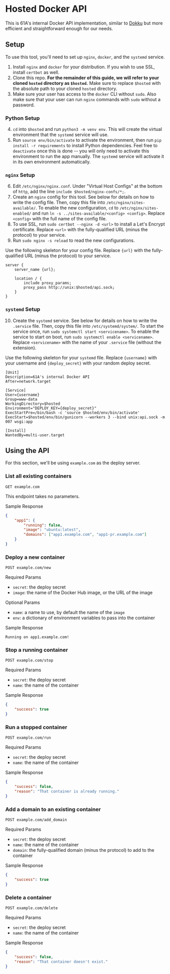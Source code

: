 # Hosted Docker API

This is 61A's internal Docker API implementation, similar to [Dokku](https://github.com/dokku/dokku) but more efficient and straightforward enough for our needs.

## Setup
To use this tool, you'll need to set up `nginx`, `docker`, and the `systemd` service.

1. Install `nginx` and `docker` for your distribution. If you wish to use SSL, install `certbot` as well.
2. Clone this repo. **For the remainder of this guide, we will refer to your cloned `hosted` directory as `$hosted`.** Make sure to replace `$hosted` with the absolute path to your cloned `hosted` directory.
3. Make sure your user has access to the `docker` CLI without `sudo`. Also make sure that your user can run `nginx` commands with `sudo` without a password.

### Python Setup
4. `cd` into `$hosted` and run `python3 -m venv env`. This will create the virtual environment that the `systemd` service will use.
5. Run `source env/bin/activate` to activate the environment, then run `pip install -r requirements` to install Python dependencies. Feel free to `deactivate` once this is done -- you will only need to activate this environment to run the app manually. The `systemd` service will activate it in its own environment automatically.

### `nginx` Setup
6. Edit `/etc/nginx/nginx.conf`. Under "Virtual Host Configs" at the bottom of `http`, add the line `include $hosted/nginx-confs/*;`.
7. Create an `nginx` config for this tool. See below for details on how to write the config file. Then, copy this file into `/etc/nginx/sites-available/`. To enable the new configuration, `cd` to `/etc/nginx/sites-enabled/` and run `ln -s ../sites-available/<config> <config>`. Replace `<config>` with the full name of the config file.
8. To use SSL, run `sudo certbot --nginx -d <url>` to install a Let's Encrypt certificate. Replace `<url>` with the fully-qualified URL (minus the protocol) to your service.
9. Run `sudo nginx -s reload` to read the new configurations.

Use the following skeleton for your config file. Replace `{url}` with the fully-qualified URL (minus the protocol) to your service.

```
server {
	server_name {url};

	location / {
		include proxy_params;
		proxy_pass http://unix:$hosted/api.sock;
	}
}
```

### `systemd` Setup
10. Create the `systemd` service. See below for details on how to write the `.service` file. Then, copy this file into `/etc/systemd/system/`. To start the service once, run `sudo systemctl start <servicename>`. To enable the service to start on boot, run `sudo systemctl enable <servicename>`. Replace `<servicename>` with the name of your `.service` file (without the extension).

Use the following skeleton for your `systemd` file. Replace `{username}` with your username and `{deploy_secret}` with your random deploy secret.

```
[Unit]
Description=61A's internal Docker API
After=network.target

[Service]
User={username}
Group=www-data
WorkingDirectory=$hosted
Environment="DEPLOY_KEY={deploy_secret}"
ExecStartPre=/bin/bash -c 'source $hosted/env/bin/activate'
ExecStart=$hosted/env/bin/gunicorn --workers 3 --bind unix:api.sock -m 007 wsgi:app

[Install]
WantedBy=multi-user.target
```

## Using the API
For this section, we'll be using `example.com` as the deploy server.

### List all existing containers
`GET example.com`

This endpoint takes no parameters.

Sample Response
```json
{
    "app1": {
        "running": false,
        "image": "ubuntu:latest",
        "domains": ["app1.example.com", "app1-pr.example.com"]
    }
}
```

### Deploy a new container
`POST example.com/new`

Required Params
- `secret`: the deploy secret
- `image`: the name of the Docker Hub image, or the URL of the image

Optional Params
- `name`: a name to use, by default the name of the `image`
- `env`: a dictionary of environment variables to pass into the container

Sample Response
```
Running on app1.example.com!
```

### Stop a running container
`POST example.com/stop`

Required Params
- `secret`: the deploy secret
- `name`: the name of the container

Sample Response
```json
{
    "success": true
}
```

### Run a stopped container
`POST example.com/run`

Required Params
- `secret`: the deploy secret
- `name`: the name of the container

Sample Response
```json
{
    "success": false,
    "reason": "That container is already running."
}
```

### Add a domain to an existing container
`POST example.com/add_domain`

Required Params
- `secret`: the deploy secret
- `name`: the name of the container
- `domain`: the fully-qualified domain (minus the protocol) to add to the container

Sample Response
```json
{
    "success": true
}
```

### Delete a container
`POST example.com/delete`

Required Params
- `secret`: the deploy secret
- `name`: the name of the container

Sample Response
```json
{
    "success": false,
    "reason": "That container doesn't exist."
}
```
